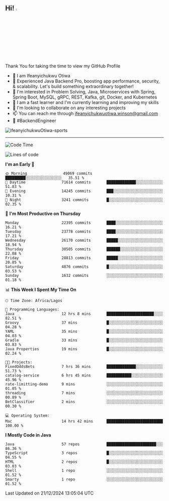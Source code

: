 <!-- BLOG-POST-LIST:START --><!-- BLOG-POST-LIST:END -->

## Hi! <img src="https://media.giphy.com/media/hvRJCLFzcasrR4ia7z/giphy.gif" width="4%"> 

Thank You for taking the time to view my GitHub Profile

- 👋 I am Ifeanyichukwu Otiwa
- 🚀 Experienced Java Backend Pro, boosting app performance, security, & scalability. Let's build something extraordinary together!
- 👀 I'm interested in Problem Solving, Java, Microservices with Spring, Spring Boot, MySQL, gRPC, REST, Kafka, git, Docker, and Kubernetes
- 🌱 I am a fast learner and I'm currently learning and improving my skills
- 💞️ I'm looking to collaborate on any interesting projects
- 📫 You can reach me through ifeanyichukwuotiwa.winson@gmail.com
- 🚀 #BackendEngineer

<p align="left" marginTop="10px"> <img src="https://komarev.com/ghpvc/?username=ifeanyichukwuOtiwa-sports&label=Profile%20views&color=0e75b6&style=for-the-badge" alt="ifeanyichukwuOtiwa-sports" /> </p>

***

<!--START_SECTION:waka-->
![Code Time](http://img.shields.io/badge/Code%20Time-3%2C243%20hrs%207%20mins-blue)

![Lines of code](https://img.shields.io/badge/From%20Hello%20World%20I%27ve%20Written-34.2%20million%20lines%20of%20code-blue)

**I'm an Early 🐤** 

```text
🌞 Morning                49069 commits       █████████░░░░░░░░░░░░░░░░   35.51 % 
🌆 Daytime                71614 commits       █████████████░░░░░░░░░░░░   51.83 % 
🌃 Evening                14245 commits       ███░░░░░░░░░░░░░░░░░░░░░░   10.31 % 
🌙 Night                  3241 commits        █░░░░░░░░░░░░░░░░░░░░░░░░   02.35 % 
```
📅 **I'm Most Productive on Thursday** 

```text
Monday                   22395 commits       ████░░░░░░░░░░░░░░░░░░░░░   16.21 % 
Tuesday                  23778 commits       ████░░░░░░░░░░░░░░░░░░░░░   17.21 % 
Wednesday                26170 commits       █████░░░░░░░░░░░░░░░░░░░░   18.94 % 
Thursday                 30505 commits       ██████░░░░░░░░░░░░░░░░░░░   22.08 % 
Friday                   28813 commits       █████░░░░░░░░░░░░░░░░░░░░   20.85 % 
Saturday                 4876 commits        █░░░░░░░░░░░░░░░░░░░░░░░░   03.53 % 
Sunday                   1632 commits        ░░░░░░░░░░░░░░░░░░░░░░░░░   01.18 % 
```


📊 **This Week I Spent My Time On** 

```text
🕑︎ Time Zone: Africa/Lagos

💬 Programming Languages: 
Java                     12 hrs 8 mins       █████████████████████░░░░   82.51 % 
Groovy                   37 mins             █░░░░░░░░░░░░░░░░░░░░░░░░   04.28 % 
YAML                     35 mins             █░░░░░░░░░░░░░░░░░░░░░░░░   04.03 % 
Gradle                   33 mins             █░░░░░░░░░░░░░░░░░░░░░░░░   03.83 % 
Java Properties          19 mins             █░░░░░░░░░░░░░░░░░░░░░░░░   02.24 % 

🐱‍💻 Projects: 
FixedOddsBets            7 hrs 36 mins       █████████████░░░░░░░░░░░░   51.73 % 
catalog-service          6 hrs 45 mins       ███████████░░░░░░░░░░░░░░   45.96 % 
rate-limitting-demo      9 mins              ░░░░░░░░░░░░░░░░░░░░░░░░░   01.05 % 
threading                7 mins              ░░░░░░░░░░░░░░░░░░░░░░░░░   00.89 % 
BetClassifier            2 mins              ░░░░░░░░░░░░░░░░░░░░░░░░░   00.30 % 

💻 Operating System: 
Mac                      14 hrs 42 mins      █████████████████████████   100.00 % 
```

**I Mostly Code in Java** 

```text
Java                     57 repos            ██████████████████████░░░   86.36 % 
TypeScript               3 repos             █░░░░░░░░░░░░░░░░░░░░░░░░   04.55 % 
HTML                     2 repos             █░░░░░░░░░░░░░░░░░░░░░░░░   03.03 % 
Shell                    1 repo              ░░░░░░░░░░░░░░░░░░░░░░░░░   01.52 % 
Smarty                   1 repo              ░░░░░░░░░░░░░░░░░░░░░░░░░   01.52 % 
```




 Last Updated on 21/12/2024 13:05:04 UTC
<!--END_SECTION:waka-->

<!--
<p align="center">
![trophy](https://github-profile-trophy.vercel.app/?username=ifeanyichukwuOtiwa-sports&theme=onedark) (https://github.com/ryo-ma/github-profile-trophy)
</p>
-->

<!---
ifeanyi-otiwa/ifeanyi-otiwa is a ✨ special ✨ repository because its `README.md` (this file) appears on your GitHub profile.
You can click the Preview link to take a look at your changes.
--->
